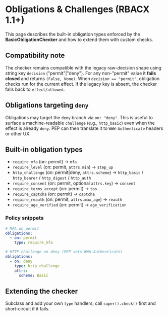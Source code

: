 # Obligations & Challenges (RBACX 1.1+)

This page describes the built-in obligation types enforced by the **BasicObligationChecker**
and how to extend them with custom checks.

## Compatibility note

The checker remains compatible with the legacy raw-decision shape using string key
`decision` ("permit"|"deny"). For any non-"permit" value it **fails closed** and returns
`(False, None)`. When `decision == "permit"`, obligation checks run for the current effect.
If the legacy key is absent, the checker falls back to `effect/allowed`.

## Obligations targeting `deny`

Obligations may target the `deny` branch via `on: "deny"`. This is useful to surface
a machine-readable `challenge` (e.g., `http_basic`) even when the effect is already `deny`.
PEP can then translate it to `WWW-Authenticate` headers or other UX.

## Built-in obligation types

- `require_mfa` (on: permit) → `mfa`
- `require_level` (on: permit, `attrs.min`) → `step_up`
- `http_challenge` (on: permit|deny, `attrs.scheme`) → `http_basic` / `http_bearer` / `http_digest` / `http_auth`
- `require_consent` (on: permit, optional `attrs.key`) → `consent`
- `require_terms_accept` (on: permit) → `tos`
- `require_captcha` (on: permit) → `captcha`
- `require_reauth` (on: permit, `attrs.max_age`) → `reauth`
- `require_age_verified` (on: permit) → `age_verification`

### Policy snippets

```yaml
# MFA on permit
obligations:
  - on: permit
    type: require_mfa
```

```yaml
# HTTP challenge on deny (PEP sets WWW-Authenticate)
obligations:
  - on: deny
    type: http_challenge
    attrs:
      scheme: Basic
```

## Extending the checker

Subclass and add your own `type` handlers; call `super().check()` first and short-circuit if it fails.
